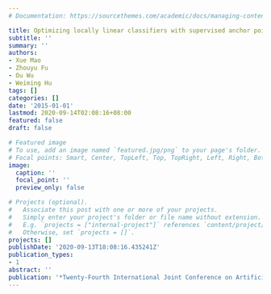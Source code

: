 ```yaml
---
# Documentation: https://sourcethemes.com/academic/docs/managing-content/

title: Optimizing locally linear classifiers with supervised anchor point learning
subtitle: ''
summary: ''
authors:
- Xue Mao
- Zhouyu Fu
- Ou Wu
- Weiming Hu
tags: []
categories: []
date: '2015-01-01'
lastmod: 2020-09-14T02:08:16+08:00
featured: false
draft: false

# Featured image
# To use, add an image named `featured.jpg/png` to your page's folder.
# Focal points: Smart, Center, TopLeft, Top, TopRight, Left, Right, BottomLeft, Bottom, BottomRight.
image:
  caption: ''
  focal_point: ''
  preview_only: false

# Projects (optional).
#   Associate this post with one or more of your projects.
#   Simply enter your project's folder or file name without extension.
#   E.g. `projects = ["internal-project"]` references `content/project/deep-learning/index.md`.
#   Otherwise, set `projects = []`.
projects: []
publishDate: '2020-09-13T18:08:16.435241Z'
publication_types:
- 1
abstract: ''
publication: '*Twenty-Fourth International Joint Conference on Artificial Intelligence*'
---
```

